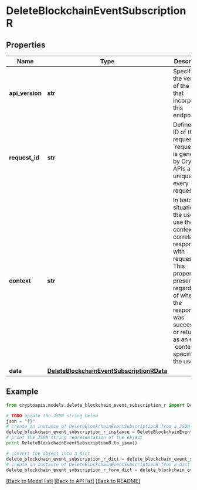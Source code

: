# DeleteBlockchainEventSubscriptionR


## Properties
Name | Type | Description | Notes
------------ | ------------- | ------------- | -------------
**api_version** | **str** | Specifies the version of the API that incorporates this endpoint. | 
**request_id** | **str** | Defines the ID of the request. The &#x60;requestId&#x60; is generated by Crypto APIs and it&#39;s unique for every request. | 
**context** | **str** | In batch situations the user can use the context to correlate responses with requests. This property is present regardless of whether the response was successful or returned as an error. &#x60;context&#x60; is specified by the user. | [optional] 
**data** | [**DeleteBlockchainEventSubscriptionRData**](DeleteBlockchainEventSubscriptionRData.md) |  | 

## Example

```python
from cryptoapis.models.delete_blockchain_event_subscription_r import DeleteBlockchainEventSubscriptionR

# TODO update the JSON string below
json = "{}"
# create an instance of DeleteBlockchainEventSubscriptionR from a JSON string
delete_blockchain_event_subscription_r_instance = DeleteBlockchainEventSubscriptionR.from_json(json)
# print the JSON string representation of the object
print DeleteBlockchainEventSubscriptionR.to_json()

# convert the object into a dict
delete_blockchain_event_subscription_r_dict = delete_blockchain_event_subscription_r_instance.to_dict()
# create an instance of DeleteBlockchainEventSubscriptionR from a dict
delete_blockchain_event_subscription_r_form_dict = delete_blockchain_event_subscription_r.from_dict(delete_blockchain_event_subscription_r_dict)
```
[[Back to Model list]](../README.md#documentation-for-models) [[Back to API list]](../README.md#documentation-for-api-endpoints) [[Back to README]](../README.md)


